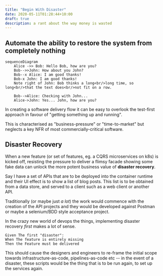 ```yaml
---
title: "Begin With Disaster"
date: 2020-05-11T01:28:44+10:00
draft: true
description: a rant about the way money is wasted
---
```


## Automate the ability to restore the system from completely nothing ##

```mermaid
sequenceDiagram
    Alice ->> Bob: Hello Bob, how are you?
    Bob-->>John: How about you John?
    Bob--x Alice: I am good thanks!
    Bob-x John: I am good thanks!
    Note right of John: Bob thinks a long<br/>long time, so long<br/>that the text does<br/>not fit on a row.

    Bob-->Alice: Checking with John...
    Alice->John: Yes... John, how are you?
```

In creating a software delivery flow it can be easy to overlook the test-first
approach in favour of "getting something up and running".

This is characterised as "business-pressure" or "time-to-market" but neglects
a key NFR of most commercially-critical software.

## Disaster Recovery ##

When a new feature (or set of features, eg. a CQRS microservices on k8s) is
kicked off, resisting the pressure to deliver a flimsy facade showing some fake
data can unlock the more potent business value of **disaster recovery**.

Say I have a set of APIs that are to be deployed into the container runtime
and their UI effect is to show a list of blog posts. This list is to be obtained
from a data store, and served to a client such as a web client or another API.

Traditionally (or maybe just *a lot*) the work would commence with the creation
of the API projects and they would be developed against Postman or maybe a 
selenium/BDD style acceptance project.

In the crazy new world of devops the things, implementing disaster recovery
*first* makes a lot of sense.

```gherkin
Given The first "disaster":
When The feature is entirely missing
Then the Feature must be delivered
```

This should cause the designers and engineers to re-frame the initial scope
towards infrastructure-as-code, pipelines-as-code etc -- in the event of a 
disaster, these scripts would be the thing that is to be run again, to set up
the services again.
